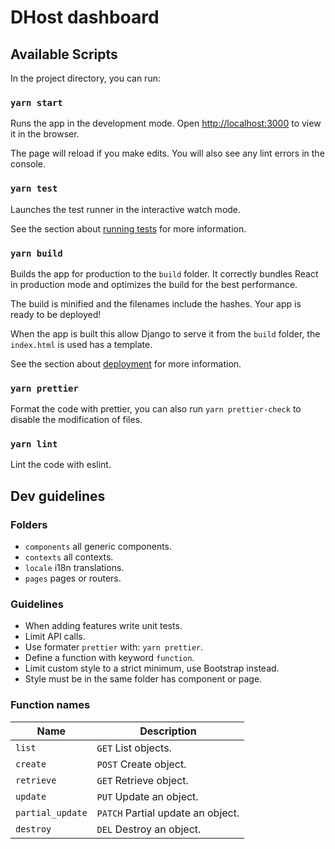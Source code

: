 # DHost dashboard

## Available Scripts

In the project directory, you can run:

### `yarn start`

Runs the app in the development mode. Open [http://localhost:3000](http://localhost:3000) to view it in the browser.

The page will reload if you make edits. You will also see any lint errors in the console.

### `yarn test`

Launches the test runner in the interactive watch mode.

See the section about [running tests](https://facebook.github.io/create-react-app/docs/running-tests) for more information.

### `yarn build`

Builds the app for production to the `build` folder. It correctly bundles React in production mode and optimizes the build for the best performance.

The build is minified and the filenames include the hashes. Your app is ready to be deployed!

When the app is built this allow Django to serve it from the `build` folder, the `index.html` is used has a template.

See the section about [deployment](https://facebook.github.io/create-react-app/docs/deployment) for more information.

### `yarn prettier`

Format the code with prettier, you can also run `yarn prettier-check` to disable the modification of files.

### `yarn lint`

Lint the code with eslint.

## Dev guidelines

### Folders

* `components` all generic components.
* `contexts` all contexts.
* `locale` i18n translations.
* `pages` pages or routers.

### Guidelines

* When adding features write unit tests.
* Limit API calls.
* Use formater `prettier` with: `yarn prettier`.
* Define a function with keyword `function`.
* Limit custom style to a strict minimum, use Bootstrap instead.
* Style must be in the same folder has component or page.

### Function names

| Name             | Description                       |
| ---              | ---                               |
| `list`           | `GET` List objects.               |
| `create`         | `POST` Create object.             |
| `retrieve`       | `GET` Retrieve object.            |
| `update`         | `PUT` Update an object.           |
| `partial_update` | `PATCH` Partial update an object. |
| `destroy`        | `DEL` Destroy an object.          |
